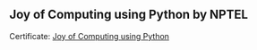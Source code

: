 ## Joy of Computing using Python by NPTEL

Certificate: [Joy of Computing using Python](https://nptel.ac.in/content/noc/NOC19/SEM1/Ecertificates/106/noc19-cs09/Course/NPTEL19CS09S51221367191106577.jpg)
